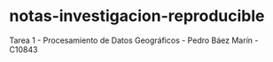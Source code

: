 # notas-investigacion-reproducible
Tarea 1 - Procesamiento de Datos Geográficos - Pedro Báez Marín - C10843
